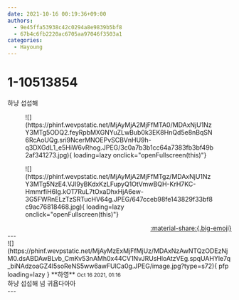 ```yaml
---
date: 2021-10-16 00:19:36+09:00
authors:
  - 9e45ffa53938c42c0294a8e9839b5bf8
  - 67b4c6fb2220ac6705aa97046f3503a1
categories:
  - Hayoung
---
```


# 1-10513854

<div class="post-container" markdown="1">
<div class="content-container md-sidebar__scrollwrap" markdown="1">

하냥 섭섭해
<figure markdown="1">
![](https://phinf.wevpstatic.net/MjAyMjA2MjFfMTA0/MDAxNjU1NzY3MTg5ODQ2.feyRpbMXGNYuZLwBub0k3EK8HnQd5e8nBqSN6RcAoUQg.sri9NcerMNOEPvSCBVnHU9h-q3DXGdL1_e5HiW6vRhog.JPEG/3c0a7b3b1cc64a7383fb3bf49b2af341273.jpg){ loading=lazy onclick="openFullscreen(this)"}
</figure>

<figure markdown="1">
![](https://phinf.wevpstatic.net/MjAyMjA2MjFfMTgz/MDAxNjU1NzY3MTg5NzE4.VJI9yBKdxKzLFupyQ1OtVmwBQH-KrH7KC-HmmrfiH6Ig.kOT7RuL7tOxaDhxHjA6ew-3G5FWRnELzTzSRTucHV64g.JPEG/647cceb98fe143829f33bf8c9ac76818468.jpg){ loading=lazy onclick="openFullscreen(this)"}
</figure>


</div>
</div>

<div style="text-align: right;" markdown="1">
<a href="https://weverse.io/fromis9/fanpost/1-10513854" style="text-align: right;">:material-share:{.big-emoji}</a>
</div>
---

<div class="comments-container md-sidebar__scrollwrap" markdown="1">
<div class="comment" markdown="1">
<div class='id-container' markdown="1">
![](https://phinf.wevpstatic.net/MjAyMzExMjFfMjUz/MDAxNzAwNTQzODEzNjM0.dsABDAwBLvb_CmKv53nAMh0x44CV1NvJRUsHloAtzVEg.spqUAHYle7q_biNAdzoaGZ4l5soReNS5ww6awFUlCa0g.JPEG/image.jpg?type=s72){ pfp loading=lazy }
**<span class="artist">하영</span>** <small>Oct 16 2021, 01:16</small><br>
</div>
<div class='comment-body' markdown="1">
하냥 섭섭해 넘 귀욥다아아
</div>
</div>
</div>
---
